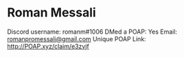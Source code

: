 # Roman Messali

Discord username: romanm#1006
DMed a POAP: Yes
Email: romanpromessali@gmail.com
Unique POAP Link: 
http://POAP.xyz/claim/e3zvjf
